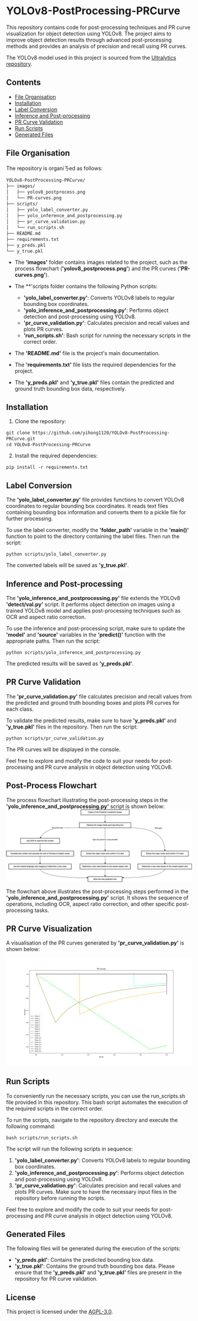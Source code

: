 # YOLOv8-PostProcessing-PRCurve

This repository contains code for post-processing techniques and PR curve visualization for object detection using YOLOv8. The project aims to improve object detection results through advanced post-processing methods and provides an analysis of precision and recall using PR curves.

The YOLOv8 model used in this project is sourced from the [Ultralytics repository](https://github.com/ultralytics/ultralytics).

## Contents

- [File Organisation](#file-organisation)
- [Installation](#installation)
- [Label Conversion](#label-conversion)
- [Inference and Post-processing](#inference-and-post-processing)
- [PR Curve Validation](#pr-curve-validation)
- [Run Scripts](#run-scripts)
- [Generated Files](#generated-files)

## File Organisation

The repository is organiㄋed as follows:

```
YOLOv8-PostProcessing-PRCurve/
├── images/
│   ├── yolov8_postprocess.png
│   └── PR-curves.png
├── scripts/
│   ├── yolo_label_converter.py
│   ├── yolo_inference_and_postprocessing.py
│   ├── pr_curve_validation.py
│   └── run_scripts.sh
├── README.md
├── requirements.txt
├── y_preds.pkl
└── y_true.pkl
```

- The **'images'** folder contains images related to the project, such as the process flowchart (**'yolov8_postprocess.png'**) and the PR curves (**'PR-curves.png'**).

- The **'scripts folder contains the following Python scripts:

    - **'yolo_label_converter.py'**: Converts YOLOv8 labels to regular bounding box coordinates.
    - **'yolo_inference_and_postprocessing.py'**: Performs object detection and post-processing using YOLOv8.
    - **'pr_curve_validation.py'**: Calculates precision and recall values and plots PR curves.
    - **'run_scripts.sh'**: Bash script for running the necessary scripts in the correct order.

- The **'README.md'** file is the project's main documentation.

- The **'requirements.txt'** file lists the required dependencies for the project.

- The **'y_preds.pkl'** and **'y_true.pkl'** files contain the predicted and ground truth bounding box data, respectively.

## Installation

1. Clone the repository:

```shell
git clone https://github.com/yihong1120/YOLOv8-PostProcessing-PRCurve.git
cd YOLOv8-PostProcessing-PRCurve
```

2. Install the required dependencies:

```shell
pip install -r requirements.txt
```

## Label Conversion

The **'yolo_label_converter.py'** file provides functions to convert YOLOv8 coordinates to regular bounding box coordinates. It reads text files containing bounding box information and converts them to a pickle file for further processing.

To use the label converter, modify the **'folder_path'** variable in the **'main()'** function to point to the directory containing the label files. Then run the script:

```shell
python scripts/yolo_label_converter.py
```

The converted labels will be saved as **'y_true.pkl'**.

## Inference and Post-processing

The **'yolo_inference_and_postprocessing.py'** file extends the YOLOv8 **'detect/val.py'** script. It performs object detection on images using a trained YOLOv8 model and applies post-processing techniques such as OCR and aspect ratio correction.

To use the inference and post-processing script, make sure to update the **'model'** and **'source'** variables in the **'predict()'** function with the appropriate paths. Then run the script:

```shell
python scripts/yolo_inference_and_postprocessing.py
```

The predicted results will be saved as **'y_preds.pkl'**.

## PR Curve Validation

The **'pr_curve_validation.py'** file calculates precision and recall values from the predicted and ground truth bounding boxes and plots PR curves for each class.

To validate the predicted results, make sure to have **'y_preds.pkl'** and **'y_true.pkl'** files in the repository. Then run the script:

```shell
python scripts/pr_curve_validation.py
```

The PR curves will be displayed in the console.

Feel free to explore and modify the code to suit your needs for post-processing and PR curve analysis in object detection using YOLOv8.

## Post-Process Flowchart

The process flowchart illustrating the post-processing steps in the **'yolo_inference_and_postprocessing.py'** script is shown below:
![here](https://github.com/yihong1120/YOLOv8-PostProcessing-PRCurve/blob/main/images/yolov8_postprocess.png)

The flowchart above illustrates the post-processing steps performed in the **'yolo_inference_and_postprocessing.py'** script. It shows the sequence of operations, including OCR, aspect ratio correction, and other specific post-processing tasks.

## PR Curve Visualization

A visualisation of the PR curves generated by **'pr_curve_validation.py'** is shown below:

![here](https://github.com/yihong1120/YOLOv8-PostProcessing-PRCurve/blob/main/images/PR-curves.png)

## Run Scripts

To conveniently run the necessary scripts, you can use the run_scripts.sh file provided in this repository. This bash script automates the execution of the required scripts in the correct order.

To run the scripts, navigate to the repository directory and execute the following command:

```shell
bash scripts/run_scripts.sh
```

The script will run the following scripts in sequence:

1. **'yolo_label_converter.py'**: Converts YOLOv8 labels to regular bounding box coordinates.
2. **'yolo_inference_and_postprocessing.py'**: Performs object detection and post-processing using YOLOv8.
3. **'pr_curve_validation.py'**: Calculates precision and recall values and plots PR curves.
Make sure to have the necessary input files in the repository before running the scripts.

Feel free to explore and modify the code to suit your needs for post-processing and PR curve analysis in object detection using YOLOv8.

## Generated Files

The following files will be generated during the execution of the scripts:

* **'y_preds.pkl'**: Contains the predicted bounding box data.
* **'y_true.pkl'**: Contains the ground truth bounding box data.
Please ensure that the **'y_preds.pkl'** and **'y_true.pkl'** files are present in the repository for PR curve validation.

## License
This project is licensed under the [AGPL-3.0](https://github.com/yihong1120/YOLOv8-PostProcessing-PRCurve/blob/main/LICENSE).
